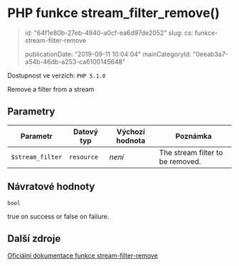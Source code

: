 PHP funkce stream_filter_remove()
=================================

> id: "64f1e80b-27eb-4940-a0cf-ea6d97de2052"
> slug:
> 	cs: funkce-stream-filter-remove
>
> publicationDate: "2019-09-11 10:04:04"
> mainCategoryId: "0eeab3a7-a54b-46db-a253-ca6100145648"

Dostupnost ve verzích: `PHP 5.1.0`

Remove a filter from a stream


Parametry
--------------

| Parametr | Datový typ | Výchozí hodnota | Poznámka |
|-----|-----|-----|-----|
| `$stream_filter` | `resource` | *není* | The stream filter to be removed. |


Návratové hodnoty
----------------

`bool`

true on success or false on failure.

Další zdroje
------------

[Oficiální dokumentace funkce stream-filter-remove](https://www.php.net/manual/en/function.stream-filter-remove.php)
